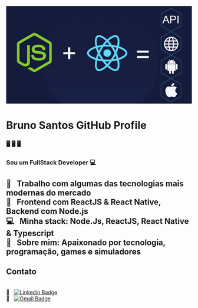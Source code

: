 <!--
**Brxlx/Brxlx** is a ✨ _special_ ✨ repository because its `README.md` (this file) appears on your GitHub profile.

Here are some ideas to get you started:

- 🔭 I’m currently working on ...
- 🌱 I’m currently learning ...
- 👯 I’m looking to collaborate on ...
- 🤔 I’m looking for help with ...
- 💬 Ask me about ...
- 📫 How to reach me: ...
- 😄 Pronouns: ...
- ⚡ Fun fact: ...
-->

<img width="auto" src="https://github.com/Brxlx/Brxlx/blob/master/curso-de-node-js-react-native.jpg">

# Bruno Santos GitHub Profile

### 🖥️ 🖥️ 🖥️

### Sou um FullStack Developer :computer:

 :rocket:  &nbsp; Trabalho com algumas das tecnologias mais modernas do mercado
 <br/> :purple_heart: &nbsp; Frontend com ReactJS & React Native, Backend com Node.js
 <br/> :computer: &nbsp; Minha stack: Node.Js, ReactJS, React Native & Typescript
 <br/> 💬  &nbsp; Sobre mim: Apaixonado por tecnologia, programação, games e simuladores
 ---
 ## Contato
 <br/> :email: &nbsp; [![Linkedin Badge](https://img.shields.io/badge/-Bruno%20Santos-teal?style=flat&logo=Linkedin&logoColor=white&link=https://www.linkedin.com/in/bruno-santos-a14b72196/)](https://www.linkedin.com/in/bruno-santos-a14b72196/) 
<br /> :email: &nbsp; [![Gmail Badge](https://img.shields.io/badge/-Bruno%20Santos-c14438?style=flat-square&logo=Gmail&logoColor=white&link=mailto:brcesar19@gmail.com)](mailto:brcesar19@gmail.com)

